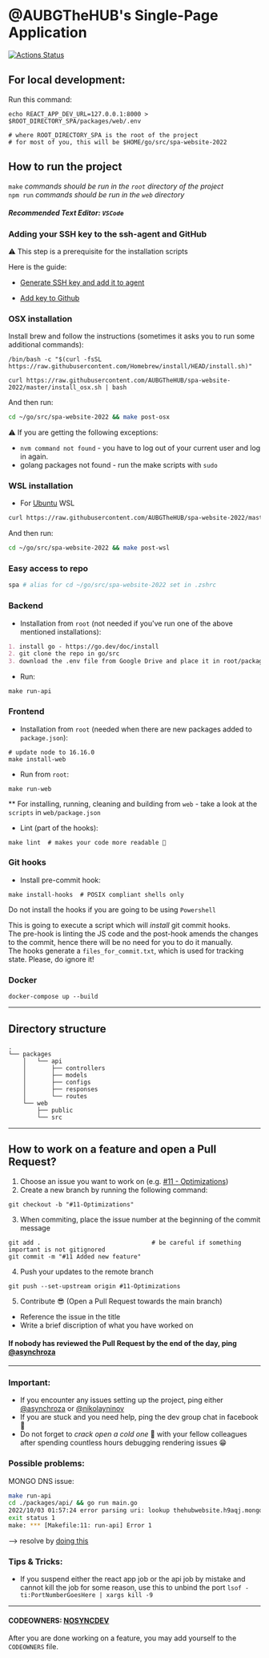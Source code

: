 # @AUBGTheHUB's Single-Page Application

[![Actions Status](https://github.com/AUBGTheHub/spa-website-2022/workflows/build-compose/badge.svg)](https://github.com/AUBGTheHUB/spa-website-2022/actions)

## For local development:
Run this command:
```shell
echo REACT_APP_DEV_URL=127.0.0.1:8000 > $ROOT_DIRECTORY_SPA/packages/web/.env

# where ROOT_DIRECTORY_SPA is the root of the project
# for most of you, this will be $HOME/go/src/spa-website-2022

```

## How to run the project
`make` <em>commands should be run in the `root` directory of the project</em>  
`npm run` <em>commands should be run in the `web` directory</em>   
##### Recommended Text Editor: `VSCode`

### Adding your SSH key to the ssh-agent and GitHub
⚠️ This step is a prerequisite for the installation scripts

Here is the guide:
* [Generate SSH key and add it to agent](https://docs.github.com/en/authentication/connecting-to-github-with-ssh/generating-a-new-ssh-key-and-adding-it-to-the-ssh-agent)

* [Add key to Github](https://docs.github.com/en/authentication/connecting-to-github-with-ssh/adding-a-new-ssh-key-to-your-github-account)

### OSX installation

Install brew and follow the instructions (sometimes it asks you to run some additional commands):
```shell
/bin/bash -c "$(curl -fsSL https://raw.githubusercontent.com/Homebrew/install/HEAD/install.sh)"
```

```shell
curl https://raw.githubusercontent.com/AUBGTheHUB/spa-website-2022/master/install_osx.sh | bash
```

And then run:
```bash
cd ~/go/src/spa-website-2022 && make post-osx
```

⚠️  If you are getting the following exceptions:

* `nvm command not found` - you have to log out of your current user and log in again.
* golang packages not found - run the make scripts with `sudo`


### WSL installation
* For [Ubuntu](https://www.microsoft.com/store/productId/9PDXGNCFSCZV) WSL
```bash
curl https://raw.githubusercontent.com/AUBGTheHUB/spa-website-2022/master/install_wsl.sh | bash
```

And then run:
```bash
cd ~/go/src/spa-website-2022 && make post-wsl
```

### Easy access to repo

```bash
spa # alias for cd ~/go/src/spa-website-2022 set in .zshrc
```

### Backend
* Installation from `root` (not needed if you've run one of the above mentioned installations): 
```markdown
1. install go - https://go.dev/doc/install
2. git clone the repo in go/src
3. download the .env file from Google Drive and place it in root/packages/api
```

* Run:
```shell
make run-api
```

### Frontend 
* Installation from `root` (needed when there are new packages added to `package.json`): 
```shell
# update node to 16.16.0
make install-web
```

* Run from `root`:
```shell
make run-web
```

** For installing, running, cleaning and building from `web` - take a look at the `scripts` in `web/package.json`

* Lint (part of the hooks):
```shell
make lint  # makes your code more readable 🥰
```


### Git hooks

* Install pre-commit hook:
```shell 
make install-hooks  # POSIX compliant shells only
```
Do not install the hooks if you are going to be using `Powershell`

This is going to execute a script which will <em>install</em> git commit hooks.  
The pre-hook is linting the JS code and the post-hook amends the changes to the commit, hence there will be no need for you to do it manually.  
The hooks generate a `files_for_commit.txt`, which is used for tracking state. Please, do ignore it!   

### Docker

```shell
docker-compose up --build 
```

--- 
## Directory structure
```
.
└── packages
    │   └── api
    │       ├── controllers
    │       ├── models
    │       ├── configs
    │       ├── responses
    │       └── routes
    └── web
        ├── public
        └── src
```
---
## How to work on a feature and open a Pull Request?
1. Choose an issue you want to work on (e.g. [#11 - Optimizations](https://github.com/AUBGTheHUB/spa-website-2022/issues/11))
2. Create a new branch by running the following command:
```shell
git checkout -b "#11-Optimizations"
```
3. When commiting, place the issue number at the beginning of the commit message
```shell
git add .                               # be careful if something important is not gitignored
git commit -m "#11 Added new feature"
```
4. Push your updates to the remote branch 
```
git push --set-upstream origin #11-Optimizations
```
5. Contribute 😎 (Open a Pull Request towards the main branch)
- Reference the issue in the title
- Write a brief discription of what you have worked on  

#### If nobody has reviewed the Pull Request by the end of the day, ping [@asynchroza](https://github.com/asynchroza)

---
### Important: 
* If you encounter any issues setting up the project, ping either [@asynchroza](https://github.com/asynchroza) or [@nikolayninov](https://github.com/nikolayninov)
* If you are stuck and you need help, ping the dev group chat in facebook 🤼
* Do not forget to <em>crack open a cold one</em> 🍻 with your fellow colleagues after spending countless hours debugging rendering issues 😁

### Possible problems:

MONGO DNS issue:
```bash 
make run-api
cd ./packages/api/ && go run main.go
2022/10/03 01:57:24 error parsing uri: lookup thehubwebsite.h9aqj.mongodb.net on 192.168.68.1:53: cannot unmarshal DNS message
exit status 1
make: *** [Makefile:11: run-api] Error 1
```

--> resolve by [doing this](https://stackoverflow.com/a/60560041)

### Tips & Tricks:
* If you suspend either the react app job or the api job by mistake and cannot kill the job for some reason, use this to unbind the port `lsof -ti:PortNumberGoesHere | xargs kill -9`

---
#### CODEOWNERS: [NOSYNCDEV](https://github.com/orgs/AUBGTheHUB/teams/nosyncdev)
After you are done working on a feature, you may add yourself to the `CODEOWNERS` file. 
